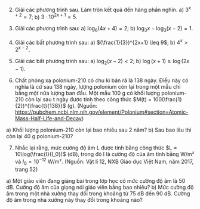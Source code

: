 2. Giải các phương trình sau. Làm tròn kết quả đến hàng phần nghìn.
a) $3^{x+2} = 7$;
b) $3 \cdot 10^{2x+1} = 5$.

3. Giải các phương trình sau:
a) $\log_6(4x + 4) = 2$;
b) $\log_3x - \log_3(x - 2) = 1$.

4. Giải các bất phương trình sau:
a) $(\frac{1}{3})^{2x+1} \leq 9$;
b) $4^x > 2^{x-2}$.

5. Giải các bất phương trình sau:
a) $\log_2(x - 2) < 2$;
b) $\log(x + 1) \geq \log(2x - 1)$.

6. Chất phóng xạ polonium-210 có chu kì bán rã là 138 ngày. Điều này có nghĩa là cứ sau 138 ngày, lượng polonium còn lại trong một mẫu chỉ bằng một nửa lượng ban đầu. Một mẫu 100 g có khối lượng polonium-210 còn lại sau t ngày được tính theo công thức $M(t) = 100(\frac{1}{2})^{\frac{t}{138}}$ (g).
(Nguồn: https://pubchem.ncbi.nlm.nih.gov/element/Polonium#section=Atomic-Mass-Half-Life-and-Decay)

a) Khối lượng polonium-210 còn lại bao nhiêu sau 2 năm?
b) Sau bao lâu thì còn lại 40 g polonium-210?

7. Nhắc lại rằng, mức cường độ âm L được tính bằng công thức $L = 10\log(\frac{I}{I_0})$ (dB), trong đó I là cường độ của âm tính bằng W/m² và $I_0 = 10^{-12}$ W/m².
(Nguồn: Vật lí 12, NXB Giáo dục Việt Nam, năm 2017, trang 52)

a) Một giáo viên đang giảng bài trong lớp học có mức cường độ âm là 50 dB. Cường độ âm của giọng nói giáo viên bằng bao nhiêu?
b) Mức cường độ âm trong một nhà xưởng thay đổi trong khoảng từ 75 dB đến 90 dB. Cường độ âm trong nhà xưởng này thay đổi trong khoảng nào?